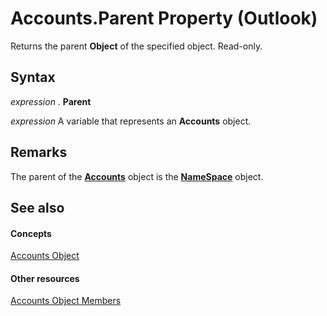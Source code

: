 
# Accounts.Parent Property (Outlook)

Returns the parent  **Object** of the specified object. Read-only.


## Syntax

 _expression_ . **Parent**

 _expression_ A variable that represents an **Accounts** object.


## Remarks

The parent of the  **[Accounts](2510b7d7-5062-8ea3-dda4-b544d2882a2b.md)** object is the **[NameSpace](f0dcaa19-07f5-5d42-a3bf-2e42b7885644.md)** object.


## See also


#### Concepts


[Accounts Object](2510b7d7-5062-8ea3-dda4-b544d2882a2b.md)
#### Other resources


[Accounts Object Members](cfcc988a-385a-b725-f8ed-00ae7b6dff3b.md)

